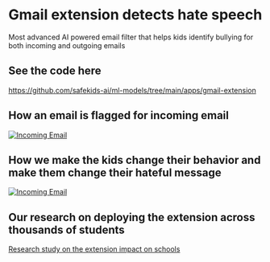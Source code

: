 
# Gmail extension detects hate speech

Most advanced AI powered email filter that helps kids identify bullying for both incoming and outgoing emails

## See the code here
https://github.com/safekids-ai/ml-models/tree/main/apps/gmail-extension

## How an email is flagged for incoming email
[![Incoming Email](https://img.youtube.com/vi/79Tw1E0h-cQ/maxresdefault.jpg)](https://www.youtube.com/watch?v=79Tw1E0h-cQ)

## How we make the kids change their behavior and make them change their hateful message
[![Incoming Email](https://img.youtube.com/vi/79Tw1E0h-cQ/maxresdefault.jpg)](https://www.youtube.com/watch?v=79Tw1E0h-cQ)

## Our research on deploying the extension across thousands of students
[Research study on the extension impact on schools](https://www.safekids.ai/wp-content/themes/safekids/dist/docs/prr.pdf)
